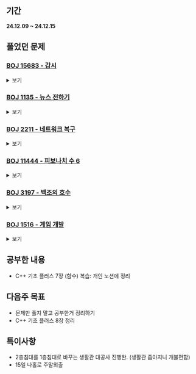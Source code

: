## 기간
**24.12.09 ~ 24.12.15**

## 풀었던 문제

### [BOJ 15683 - 감시](https://www.acmicpc.net/problem/15683)
<details>
<summary>보기</summary> 

- 정보
    - Tier: GoldⅢ
    - Tag: 구현

- 타임라인
    - Problem Open: 12/10 18:30?
    - Tag Open: --/-- --:--
    - Solve: 12/10 20:11

- 풀이
    - 깡구현

- 회고
    - 함수명 잘짓기, 범위 지정시 한번 더 보기 (for문 사용시)
    - 구현은 설계다
 
- 코드
  - ```cpp
    #include <iostream>
    #include <vector>
    
    using namespace std;
    
    int N, M;
    
    vector <vector <vector <int>>> direction {
        {{1}, {2}, {3}, {4}}, 
        {{1, 3}, {2, 4}},
        {{1, 2}, {2, 3}, {3, 4}, {4, 1}}, 
        {{1, 2, 3}, {2, 3, 4}, {3, 4, 1}, {4, 1, 2}}, 
        {{1, 2, 3, 4}}
    };
    
    vector <vector <char>> fillingField(vector <vector <char>> field, int r, int c, vector <int> &vec) {
        for (auto &d : vec) {
            if (d == 1) {   // left
                for (int i = c; i >= 0; i--) {
                    if (field[r][i] == '0') {
                        field[r][i] = '#';
                    } else if (field[r][i] == '6') {
                        break;
                    } 
                }
            } else if (d == 2) {    // up
                for (int i = r; i >= 0; i--) {
                    if (field[i][c] == '0') {
                        field[i][c] = '#';
                    } else if (field[i][c] == '6') {
                        break;
                    } 
                }
            } else if (d == 3) {    // right
                for (int i = c; i < M; i++) {
                    if (field[r][i] == '0') {
                        field[r][i] = '#';
                    } else if (field[r][i] == '6') {
                        break;
                    } 
                }
            } else if (d == 4) {    // down
                for (int i = r; i < N; i++) {
                    if (field[i][c] == '0') {
                        field[i][c] = '#';
                    } else if (field[i][c] == '6') {
                        break;
                    } 
                }
            }
        }
        return field;
    }
    
    int checkField(vector <vector <char>> &field) {
        int result = 0;
        for (auto &row : field) {
            for (auto &ch : row) {
                if (ch == '0') result++;
            }
        }
        return result;
    }
    
    int dfs(vector <vector <char>> &field, int r, int c) {
        int result = 1e9;
    
        for (int k = r * M + c; k < N * M; k++) {
            int i = k / M, j = k % M;
            if ('1' > field[i][j] || field[i][j] > '5') continue;
            
            for (auto &v : direction[field[i][j] - '1']) {
                auto newField = fillingField(field, i, j, v);
                result = min(result, dfs(newField, i, j + 1));
            }
            return result;
        }
    
        return checkField(field);
    }
    
    int main() {
        ios_base::sync_with_stdio(false);
        cin.tie(NULL); cout.tie(NULL);
    
        cin >> N >> M;
        vector <vector <char>> field(N, vector <char> (M));
        for (auto &row : field) {
            for (auto &ch : row) {
                cin >> ch;
            }
        }
    
        cout << dfs(field, 0, 0);
        return 0;
    }
    ```

</details>

### [BOJ 1135 - 뉴스 전하기](https://www.acmicpc.net/problem/1135)
<details>
<summary>보기</summary> 

- 정보
    - Tier: GoldⅡ
    - Tag: tree_dp, greedy

- 타임라인
    - Problem Open: 12/10 22:15?
    - Tag Open: --/-- --:--
    - Solve: 12/10 22:46

- 풀이
    - 거꾸로 역행해서 리프노드부터 시작하여 올라가는 형식으로 풀이
    - $i$번 노드의 차수가 $0$이 되면 $parent[i]$번노드의 차수를 $-1$
    - 이때 전화는 중복으로 걸 수 없으므로 중복되지 않도록 큐와 해시맵을 적절히 사용

- 회고
    - 나중가서 해당 문제가 한번 더 나오면 이런 풀이가 생각날까..? -> 한번 더보자.
    - 코드 정리좀 해야할듯
 
- 코드
  - ```cpp
    #include <iostream>
    #include <queue>
    #include <unordered_set>
    #include <vector>
    
    using namespace std;
    
    int N;
    vector <int> parent;
    vector <int> degree;
    
    int main() {
        cin >> N;
    
        parent.resize(N);
        degree.resize(N);
    
        cin >> parent[0];
        for (int i = 1; i < N; i++) {
            cin >> parent[i];
            degree[parent[i]]++;
        }
    
        int ans = 0;
        unordered_set <int> isVst;
        while (degree[0] != 0) {
            unordered_set <int> uos;
            queue <int> que;
    
            for (int i = 1; i < N; i++) {
                if (degree[i] == 0 && isVst.find(i) == isVst.end() && uos.find(parent[i]) == uos.end() && degree[parent[i]] > 0) {
                    que.push(parent[i]);
                    uos.insert(parent[i]);
                    isVst.insert(i);
                }
            }
    
            while (!que.empty()) {
                degree[que.front()]--;
                que.pop();
            }
            
            ans++;
        }
    
        cout << ans;
        return 0;
    }
    ```

</details>

### [BOJ 2211 - 네트워크 복구](https://www.acmicpc.net/problem/2211)
<details>
<summary>보기</summary> 

- 정보
    - Tier: GoldⅡ
    - Tag: dijkstra

- 타임라인
    - Problem Open: --/-- -:--
    - Tag Open: --/-- --:--
    - Solve: 12/11 12:18

- 풀이
    - 다익스트라 후 우선순위 큐 사용하여 회선 복구 (정답 출력)

- 회고
    - 없
 
- 코드
  - ```cpp
	#include <iostream>
    #include <queue>
    #include <vector>
    
    using namespace std;
    
    vector <vector <pair <int, int>>> graph;
    vector <int> dist;
    vector <bool> isConnect;
    vector <pair <int, int>> ans;
    
    void dijkstra() {
        priority_queue <pair <int, int>> pq;
    
        dist[1] = 0;
        pq.push({0, 1});
    
        while (!pq.empty()) {
            int cnt = pq.size();
            while (cnt--) {
                int curDist = -pq.top().first;
                int curNode = pq.top().second;
                pq.pop();
    
                if (curDist > dist[curNode]) continue;
                for (auto &p : graph[curNode]) {
                    int nxtDist = p.first + curDist;
                    int nxtNode = p.second;
    
                    if (nxtDist < dist[nxtNode]) {
                        dist[nxtNode] = nxtDist;
                        pq.push({-nxtDist, nxtNode});
                    }
                }
            }
        }
    }
    
    void solve() {
        priority_queue <pair <int, int>> pq;
    
        isConnect[1] = true;
        pq.push({0, 1});
    
        while (!pq.empty()) {
            int curDist = pq.top().first;
            int curNode = pq.top().second;
            pq.pop();
            
            for (auto &p : graph[curNode]) {
                int nxtDist = p.first + curDist;
                int nxtNode = p.second;
                if (!isConnect[nxtNode] && dist[nxtNode] == nxtDist) {
                    isConnect[nxtNode] = true;
                    ans.push_back({curNode, nxtNode});
                    pq.push({nxtDist, nxtNode});
                }
            }
        }
    }
     
    int main() {
        // fastIO
        ios_base::sync_with_stdio(false);
        cin.tie(NULL); cout.tie(NULL);
    
        // init && input
        int N, M;
        cin >> N >> M;
    
        graph.resize(N + 1);
        dist.resize(N + 1, 1e9);
        isConnect.resize(N + 1, false);
    
        int u, v, w;
        for (int i = 0; i < M; i++) {
            cin >> u >> v >> w;
            graph[u].push_back({w, v});
            graph[v].push_back({w, u});
        }
    
        // solve
        dijkstra();
        solve();
        
        cout << ans.size() << '\n';
        for (auto &p : ans) {
            cout << p.first << ' ' << p.second << '\n';
        }
    
        return 0;
    }
    ```

</details>

### [BOJ 11444 - 피보나치 수 6](https://www.acmicpc.net/problem/11444)
<details>
<summary>보기</summary> 

- 정보
    - Tier: GoldⅡ
    - Tag: 분할정복

- 타임라인
    - Problem Open: --/-- -:--
    - Tag Open: --/-- --:--
    - Solve: 12/12 18:38

- 풀이
    - 분할정복을 사용하는 행렬의 거듭제곱으로 DP 풀이

- 회고
    - 연습
 
- 코드
  - ```cpp
    #include <iostream>
    #include <vector>
    
    #define MOD 1000000007
    
    using namespace std;
    
    vector <vector <long long>> mulMatrix(vector <vector <long long>> W1, vector <vector <long long>> W2) {
        int n = W1.size(), m = W2.back().size(), l = W1.back().size();
        vector <vector <long long>> result(n, vector <long long> (m));
    
        for (int i = 0; i < n; i++) {
            for (int j = 0; j < m; j++) {
                for (int k = 0; k < l; k++) {
                    result[i][j] += ((W1[i][k] % MOD) * (W2[k][j] % MOD)) % MOD;
                    result[i][j] %= MOD;
                }
            }
        }
        return result;
    }
    
    vector <vector <long long>> powMatrix(vector <vector <long long>> &W, long long n) {
        if (n == 1) {
            return W;
        } else if (n % 2 != 0) {
            return mulMatrix(powMatrix(W, n - 1), W);
        } else {
            auto newW = powMatrix(W, n / 2);
            return mulMatrix(newW, newW);
        }
    }
    
    int main() {
        long long n;
        vector <vector <long long>> fibo{{0}, {1}};
        vector <vector <long long>> W{{0, 1}, {1, 1}};
    
        cin >> n;
        if (n <= 1) {
            cout << n;
        } else {
            cout << mulMatrix(powMatrix(W, n-1), fibo).back().back();
        }
        
        return 0;
    }
    ```

</details>

### [BOJ 3197 - 백조의 호수](https://www.acmicpc.net/problem/3197)
<details>
<summary>보기</summary> 

- 정보
    - Tier: Platinum Ⅴ
    - Tag: bfs, union_find

- 타임라인
    - Problem Open: --/-- -:--
    - Tag Open: --/-- --:--
    - Solve: 12/13 12:48

- 풀이
    - 1. 필드를 입력받는다. 이떄 int형 배열로 변환하여 입력받고, 백조의 위치는 따로 저장해둔다.
	- 2. bfs를 활용하여 물의 집합을 양의 정수로 표현한다. 이때 field에는 int형 정수로 표현해주고, parent 배열을 집합의 수만큼 초기화한다.
	- 3. 물에 닿아있는 얼음들은 배열에 -2로, 닿지 않은 배열은 -1로 표시해주고, -2인 얼음의 좌표는 queue에 넣어준다.
	- 4. 백조의 위치에 해당하는 두 집합(숫자)의 부모가 같아질 때 까지 일련의 작업을 반복한다. 해당 작업을 한 횟수가 정답이 된다.
		- a. 현재 queue에 저장되어 있는 얼음의 좌표에서 상하좌우 방향으로 -1로 표시된 얼음들은 -2로 표시, queue에 넣는 작업을 한다.
		- b. 현재 작업중인 얼음은 field에 맞닿아있는 물의 집합의 숫자로 변경한다. 만약 두개 이상이라면 union find를 활용하여 부모를 합치는 작업을 진행한다.

- 회고
    - 플래 정도 되니깐 두개 이상의 알고리즘을 활용해야 하는 문제가 많은듯
	- 디버깅 연습을 하자.
 
- 코드
  - ```cpp
    #include <iostream>
    #include <queue>
    #include <vector>
    
    using namespace std;
    
    int N, M;
    vector <vector <int>> field;
    vector <int> parent;
    vector <pair <int, int>> offset{{0,1}, {0,-1}, {1,0}, {-1,0}};
    
    int getParent(int n) {
        if (parent[n] == n) return n;
        return parent[n] = getParent(parent[n]);
    }
    
    void unionParent(int a, int b) {
        a = getParent(a);
        b = getParent(b);
    
        if (a > b) swap(a, b);
        parent[a] = b;
    }
    
    bool isCorrectLoc(int r, int c) {
        return (r < N && r >= 0 && c < M && c >= 0);
    }
    
    void bfs(int r, int c, int n) {
        queue <pair <int, int>> que;
    
        field[r][c] = n;
        que.push({r, c});
        while(!que.empty()) {
            for (const auto &p : offset) {
                int nxtR = p.first + que.front().first;
                int nxtC = p.second + que.front().second;
                if (!isCorrectLoc(nxtR, nxtC)) continue;
                
                if (field[nxtR][nxtC] == 0) {
                    que.push({nxtR, nxtC});
                    field[nxtR][nxtC] = n;
                }
            }
            que.pop();
        }
    }
    
    bool isConnect(int r, int c) {
        for (const auto &p : offset) {
            int nxtR = p.first + r;
            int nxtC = p.second + c;
            if (!isCorrectLoc(nxtR, nxtC)) continue;
    
            if (field[nxtR][nxtC] > 0) {
                return true;
            }
        }
        return false;
    }
    
    int solve(const vector <pair <int, int>> &start) {
        int k = 1;
        vector <int> startSet;
        queue <pair <int, int>> que;
    
        // init field
        for (int i = 0; i < N; i++) {
            for (int j = 0; j < M; j++) {
                if (field[i][j] == 0) {
                    bfs(i, j, k++);
                }
            }
        }
    
        for (int i = 0; i < N; i++) {
            for (int j = 0; j < M; j++) {
                if (field[i][j] == -1 && isConnect(i, j)) {
                    field[i][j] = -2;
                    que.push({i, j});
                }
            }
        }
    
        // init parent vector
        parent.resize(k + 1);
        for (int i = 0; i <= k; i++) {
            parent[i] = i;
        }
    
        // init startSet
        for (const auto &p : start) {
            startSet.push_back(field[p.first][p.second]);
        }
    
        // find answer
        int result = 0;
        while (getParent(startSet.front()) != getParent(startSet.back())) {
            int s = que.size();
            for (int i = 0; i < s; i++) {
                int r = que.front().first;
                int c = que.front().second;
                que.pop();
    
                for (const auto &p : offset) {
                    int nxtR = r + p.first;
                    int nxtC = c + p.second;
                    if (!isCorrectLoc(nxtR, nxtC)) continue;
    
                    if (field[nxtR][nxtC] == -1) {
                        field[nxtR][nxtC] = -2;
                        que.push({nxtR, nxtC});
                    } else if (field[nxtR][nxtC] > 0 && field[r][c] < 0) {
                        field[r][c] = field[nxtR][nxtC];
                    } else if (field[nxtR][nxtC] > 0 && field[r][c] > 0) {
                        unionParent(field[r][c], field[nxtR][nxtC]);
                    }
                }
            }
            result++;
        }
    
        return result;
    }
    
    int main() {
        // fastIO
        ios_base::sync_with_stdio(false);
        cin.tie(NULL); cout.tie(NULL);
    
        // init && input
        cin >> N >> M;
        field.resize(N, vector <int> (M));
    
        char ch;
        vector <pair <int, int>> start;
        for (int i = 0; i < N; i++) {
            for (int j = 0; j < M; j++) {
                cin >> ch;
                if (ch == 'X') {
                    field[i][j] = -1;
                } else if (ch == 'L') {
                    start.push_back({i, j});
                }
            }
        }
    
        // solve && output
        cout << solve(start);
        return 0;
    }
    ```

</details>

### [BOJ 1516 - 게임 개발](https://www.acmicpc.net/problem/1516)
<details>
<summary>보기</summary> 

- 정보
    - Tier: GoldⅢ
    - Tag: topology_sort

- 타임라인
    - Problem Open: --/-- -:--
    - Tag Open: --/-- --:--
    - Solve: 12/14 14:07

- 풀이
    - "먼저 지어야 하는 건물" -> "나중에 지어야 하는 건물" 로 단방향 그래프 만들기
	- $dp[i] = i$번째 건물이 지어질 수 있는 최소 시간 = 이전 건물이 지어지는 최소 시간 ($dp[j]$) $+ i$번째 건물을 지을 때 필요한 시간 ($time[i]$)
	- 메모리 아끼기 위해 (-귀찮으니-) 초기 dp값은 i번째 건물을 지을 때 필요한 시간으로 초기화 (이전 건물이 지어지는 최소 시간을 더하면 됨)
	- 위상정렬 활용하여 차수가 0이 되는 건물의 dp값 설정 후 우선순위 큐에 삽입, 이때 우선순위 큐는 최소 시간 우선을 기준으로 설정.

- 회고
    - 위상정렬을 복습할 때..
 
- 코드
  - ```cpp
	#include <iostream>
    #include <queue>
    #include <vector>
    
    using namespace std;
    
    int main() {
        // fastIO
        ios_base::sync_with_stdio(false);
        cin.tie(NULL); cout.tie(NULL);
    
        // init && input
        int n;
        cin >> n;
    
        vector <int> dp(n + 1);
        vector <int> degree(n + 1);
        vector <vector <int>> graph(n + 1);
    
        int u;
        for (int i = 1; i <= n; i++) {
            cin >> dp[i] >> u;
            while (u != -1) {
                graph[u].push_back(i);
                degree[i]++;
                cin >> u;
            }
        }
    
        // solve
        priority_queue <pair <int, int>> pq;
        for (int i = 1; i <= n; i++) {
            if (degree[i] == 0) pq.push({-dp[i], i});
        }
    
        while (!pq.empty()) {
            int curDist = -pq.top().first;
            int curNode = pq.top().second;
            pq.pop();
    
            for (auto &nxt : graph[curNode]) {
                degree[nxt]--;
                if (degree[nxt] == 0) {
                    dp[nxt] += curDist;
                    pq.push({-dp[nxt], nxt});
                }
            }
        }
    
        // output
        for (int i = 1; i <= n; i++) {
            cout << dp[i] << '\n';
        }
        return 0;
    }
    ```

</details>

## 공부한 내용
- C++ 기초 플러스 7장 (함수) 복습: 개인 노션에 정리

## 다음주 목표
- 문제만 풀지 말고 공부한거 정리하기
- C++ 기초 플러스 8장 정리

## 특이사항
- 2층침대를 1층침대로 바꾸는 생활관 대공사 진행완. (생활관 좁아지니 개불편함)
- 15일 나홀로 주말외출

